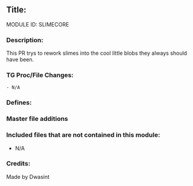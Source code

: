 ## Title: <!--Title of your addition-->

<!-- uppercase, underscore_connected name of your module, that you use to mark files-->

MODULE ID: SLIMECORE

### Description:

This PR trys to rework slimes into the cool little blobs they always should have been.

<!-- Here, try to describe what your PR does, what features it provides and any other directly useful information -->

### TG Proc/File Changes:

<!-- If you had to edit, or append to any core procs in the process of making this PR, list them here. APPEND: Also, please include any files that you've changed. .DM files that is. -->

    - N/A

### Defines:

<!-- If you needed to add any defines, mention the files you added those defines in -->

### Master file additions

<!-- Any master file changes you've made to existing master files or if you've added a new master file. Please mark either as #NEW or #CHANGE -->

### Included files that are not contained in this module:

- N/A
<!-- Likewise, be it a non-modular file or a modular one that's not contained within the folder belonging to this specific module, it should be mentioned here -->

### Credits:

<!-- Here go the credits to you, dear coder, and in case of collaborative work or ports, credits to the original source of the code -->
<!-- Orignal Coders -->

Made by Dwasint
